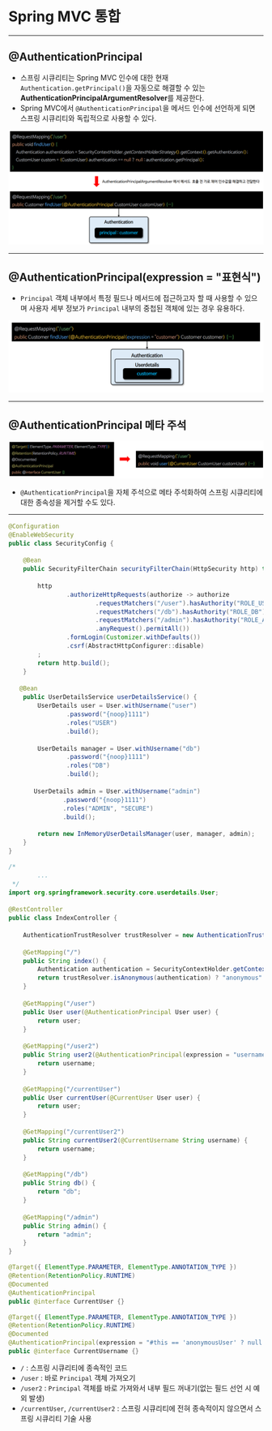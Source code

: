 # Spring MVC 통합

---

## @AuthenticationPrincipal

- 스프링 시큐리티는 Spring MVC 인수에 대한 현재 `Authentication.getPrincipal()`을 자동으로 해결할 수 있는 **AuthenticationPrincipalArgumentResolver**를 제공한다.
- Spring MVC에서 `@AuthenticationPrincipal`을 메서드 인수에 선언하게 되면 스프링 시큐리티와 독립적으로 사용할 수 있다.

![img_3.png](image/img_3.png)

---

## @AuthenticationPrincipal(expression = "표현식")

- `Principal` 객체 내부에서 특정 필드나 메서드에 접근하고자 할 때 사용할 수 있으며 사용자 세부 정보가 `Principal` 내부의 중첩된 객체에 있는 경우 유용하다.

![img_4.png](image/img_4.png)

---

## @AuthenticationPrincipal 메타 주석

![img_5.png](image/img_5.png)

- `@AuthenticationPrincipal`을 자체 주석으로 메타 주석화하여 스프링 시큐리티에 대한 종속성을 제거할 수도 있다.

---

```java
@Configuration
@EnableWebSecurity
public class SecurityConfig {

    @Bean
    public SecurityFilterChain securityFilterChain(HttpSecurity http) throws Exception {

        http
                .authorizeHttpRequests(authorize -> authorize
                        .requestMatchers("/user").hasAuthority("ROLE_USER")
                        .requestMatchers("/db").hasAuthority("ROLE_DB")
                        .requestMatchers("/admin").hasAuthority("ROLE_ADMIN")
                        .anyRequest().permitAll())
                .formLogin(Customizer.withDefaults())
                .csrf(AbstractHttpConfigurer::disable)
        ;
        return http.build();
    }

   @Bean
    public UserDetailsService userDetailsService() {
        UserDetails user = User.withUsername("user")
                .password("{noop}1111")
                .roles("USER")
                .build();

        UserDetails manager = User.withUsername("db")
                .password("{noop}1111")
                .roles("DB")
                .build();

       UserDetails admin = User.withUsername("admin")
               .password("{noop}1111")
               .roles("ADMIN", "SECURE")
               .build();

        return new InMemoryUserDetailsManager(user, manager, admin);
    }
}
```
```java
/*
        ...
 */
import org.springframework.security.core.userdetails.User;

@RestController
public class IndexController {

    AuthenticationTrustResolver trustResolver = new AuthenticationTrustResolverImpl();

    @GetMapping("/")
    public String index() {
        Authentication authentication = SecurityContextHolder.getContextHolderStrategy().getContext().getAuthentication();
        return trustResolver.isAnonymous(authentication) ? "anonymous" : "authenticated";
    }

    @GetMapping("/user")
    public User user(@AuthenticationPrincipal User user) {
        return user;
    }

    @GetMapping("/user2")
    public String user2(@AuthenticationPrincipal(expression = "username") String username) {
        return username;
    }

    @GetMapping("/currentUser")
    public User currentUser(@CurrentUser User user) {
        return user;
    }

    @GetMapping("/currentUser2")
    public String currentUser2(@CurrentUsername String username) {
        return username;
    }

    @GetMapping("/db")
    public String db() {
        return "db";
    }

    @GetMapping("/admin")
    public String admin() {
        return "admin";
    }
}
```
```java
@Target({ ElementType.PARAMETER, ElementType.ANNOTATION_TYPE })
@Retention(RetentionPolicy.RUNTIME)
@Documented
@AuthenticationPrincipal
public @interface CurrentUser {}
```
```java
@Target({ ElementType.PARAMETER, ElementType.ANNOTATION_TYPE })
@Retention(RetentionPolicy.RUNTIME)
@Documented
@AuthenticationPrincipal(expression = "#this == 'anonymousUser' ? null : username") //this = Principal, null 미체크 시 오류
public @interface CurrentUsername {}
```

- `/` : 스프링 시큐리티에 종속적인 코드
- `/user` : 바로 `Principal` 객체 가져오기
- `/user2` : `Principal` 객체를 바로 가져와서 내부 필드 꺼내기(없는 필드 선언 시 예외 발생)
- `/currentUser`, `/currentUser2` : 스프링 시큐리티에 전혀 종속적이지 않으면서 스프링 시큐리티 기술 사용